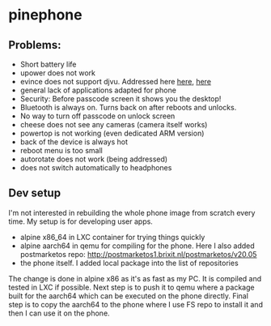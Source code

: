 # pinephone
## Problems:
* Short battery life
* upower does not work
* evince does not support djvu. Addressed here [here](https://gitlab.alpinelinux.org/alpine/aports/-/merge_requests/12573), [here](https://gitlab.alpinelinux.org/alpine/aports/-/merge_requests/12673)
* general lack of applications adapted for phone
* Security: Before passcode screen it shows you the desktop!
* Bluetooth is always on. Turns back on after reboots and unlocks.
* No way to turn off passcode on unlock screen
* cheese does not see any cameras (camera itself works)
* powertop is not working (even dedicated ARM version)
* back of the device is always hot
* reboot menu is too small
* autorotate does not work (being addressed)
* does not switch automatically to headphones

## Dev setup
I'm not interested in rebuilding the whole phone image from scratch every time. My setup is for developing user apps.

* alpine x86\_64 in LXC container for trying things quickly
* alpine aarch64 in qemu for compiling for the phone. Here I also added postmarketos repo: http://postmarketos1.brixit.nl/postmarketos/v20.05
* the phone itself. I added local package into the list of repositories

The change is done in alpine x86 as it's as fast as my PC. It is compiled and tested in LXC if possible. Next step is to push it to qemu where a package built for the aarch64 which can be executed on the phone directly. Final step is to copy the aarch64 to the phone where I use FS repo to install it and then I can use it on the phone.

